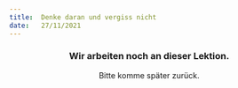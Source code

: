 ```yaml
---
title:  Denke daran und vergiss nicht
date:   27/11/2021
---
```


### <center>Wir arbeiten noch an dieser Lektion.</center>
<center>Bitte komme später zurück.</center>